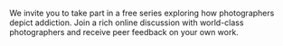 We invite you to take part in a free series exploring how photographers depict addiction. Join a rich online discussion with world-class photographers and receive peer feedback on your own work.